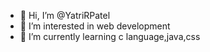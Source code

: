 - 👋 Hi, I’m @YatriRPatel
- 👀 I’m interested in web development 
- 🌱 I’m currently learning c language,java,css
